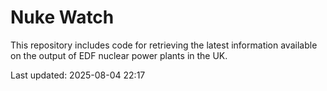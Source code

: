 # Nuke Watch

This repository includes code for retrieving the latest information available on the output of EDF nuclear power plants in the UK.

Last updated: 2025-08-04 22:17